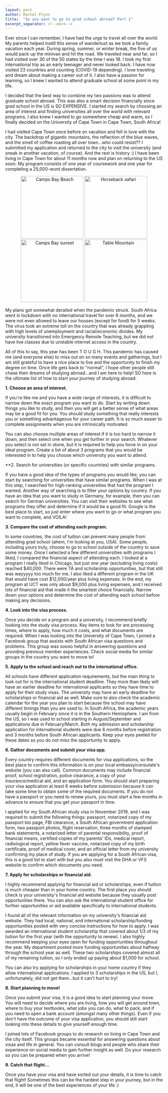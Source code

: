 ```yaml
---
layout: post
author: Rachel Flynn
title:  "So you want to go to grad school abroad? Part 1" 
excerpt_separator: <!--more-->
---
```


Ever since I can remember, I have had the urge to travel all over the world. My parents helped instill this sense of wanderlust as we took a family vacation each year. During spring, summer, or winter break, the five of us would pack up the minivan and hit the road. We traveled near and far, so I had visited over 30 of the 50 states by the time I was 18. I took my first international trip as an early teenager and never looked back. I have now visited 23 countries and counting (COVID-19 depending). I love traveling and dream about making a career out of it. I also have a passion for learning, so I knew I wanted to attend graduate school at some point in my life. 

I decided that the best way to combine my two passions was to attend graduate school abroad. This was also a smart decision financially since grad school in the US is SO EXPENSIVE. I started my search by choosing an area of interest and finding universities all over the world with relevant programs. I also knew I wanted to go somewhere cheap and warm, so I finally decided on the University of Cape Town in Cape Town, South Africa! 

I had visited Cape Town once before on vacation and fell in love with the city. The backdrop of gigantic mountains, the reflection of the blue waves, and the smell of coffee roasting all over town...who could resist?? I submitted my application and returned to the city to visit the university (and sneak in another vacation, of course). And the rest is history :) I have been living in Cape Town for about 11 months now and plan on returning to the US soon. My program consists of one year of coursework and one year for completing a 25,000-word dissertation. 

<p align="center">
  <img src="https://user-images.githubusercontent.com/71097494/101783901-7f343280-3b03-11eb-8c33-324c03b558cd.JPG" alt="Camps Bay Beach" width="200" />
  <img src="https://user-images.githubusercontent.com/71097494/101786242-5fead480-3b06-11eb-9e67-f864a184da17.JPG" alt="Horseback safari" width="200" /> 
  <img src="https://user-images.githubusercontent.com/71097494/101784376-1ac5a300-3b04-11eb-989e-f5de5240ecc4.JPG" alt="Camps Bay sunset" width="200" />
  <img src="https://user-images.githubusercontent.com/71097494/101786696-e69fb180-3b06-11eb-9560-457f16ba150d.JPG" alt="Table Mountain" width="200" />
</p>

My plans got somewhat derailed when the pandemic struck. South Africa went in lockdown with no international travel for over 6 months, and we were not even allowed to leave our houses (except for food) for 5 weeks. The virus took an extreme toll on the country that was already grappling with high levels of unemployment and racial/economic divides. My university transitioned into Emergency Remote Teaching, but we did not have live classes due to unstable internet access in the country. 

All of this to say, this year has been T O U G H. This pandemic has caused me (and everyone else) to miss out on so many events and gatherings, but I am still grateful to have a nice place to live and the opportunity to finish my degree on time. Once life gets back to "normal", I hope other people still chase their dreams of studying abroad...and I am here to help! SO here is the ultimate list of how to start your journey of studying abroad: 

**1. Choose an area of interest.** 

If you're like me and you have a wide range of interests, it is difficult to narrow down the exact program you want to do. Start by writing down things you like to study, and then you will get a better sense of what areas may be a good fit for you. You should study something that really interests you or something advantageous for your career path. It is so much easier to complete assignments when you are intrinsically motivated. 

You can also choose multiple areas of interest if it is too hard to narrow it down, and then select one when you get further in your search. Whatever you select is not set in stone, but it is required to help you hone in on your ideal program. Create a list of about 3 programs that you would be interested in to help you choose which university you want to attend. 

**2. Search for universities (or specific countries) with similar programs. 

If you have a good idea of the types of programs you would like, you can start by searching for universities that have similar programs. When I was at this step, I searched for high-ranking universities that had the program I wanted. Another way of searching is to filter your options by country. If you have an idea that you want to study in Germany, for example, then you can search for German universities. You can visit their websites to see what programs they offer and determine if it would be a good fit. Google is the best place to start, so just enter where you want to go or what program you want to complete, and VOILA! 

**3. Compare the cost of attending each program.** 

In some countries, the cost of tuition can prevent many people from attending grad school (ahem, I'm looking at you, USA). Some people, including yours truly, choose to go to school outside of the country to save some money. Once I selected a few different universities with programs I liked, I compared the financial aspect of attending each. I looked at a program I really liked in Chicago, but just one year (excluding living costs) reached $40,000. There were TA and scholarship opportunities, but that still was wayyyyy too much for me. I also liked a different program in the UK that would have cost $12,000/year plus living expenses. In the end, my program at UCT was only about $9,000 plus living expenses, and I received lots of financial aid that made it the smartest choice financially. Narrow down your options and determine the cost of attending each school before making any decisions. 

**4. Look into the visa process.** 

Once you decide on a program and a university, I recommend briefly looking into the study visa process. Key items to look for are processing times, where to apply, how much it costs, and what documents are required. When I was looking into the University of Cape Town, I joined a Facebook group that assists with South African visa questions and problems. This group was soooo helpful in answering questions and providing previous member experiences. Check social media for similar groups in the country you want to move to! 

**5. Apply to the school and reach out to the international office.**

All schools have different application requirements, but the main thing to look out for is the international student deadline. They more than likely will have an earlier deadline for international applicants so they have time to apply for their study visas. The university may have an early deadline for scholarships or financial aid as well. Make sure to also check the academic calendar for the year you plan to start because the school may have different timings than you are used to. In South Africa, the academic years usually begin in February since it is in the Southern Hemisphere. I am from the US, so I was used to school starting in August/September and applications due in February/March. Both my admission and scholarship application for international students were due 6 months before registration and 3 months before South African applicants. Keep your eyes peeled for these dates so you do not miss the opportunity to apply. 

**6. Gather documents and submit your visa app.** 

Every country requires different documents for visa applications, so the best place to confirm this information is on your local embassy/consulate's website (you can also call). Common documents may include financial proof, school registration, police clearance, a copy of your insurance/medical aid, and an application form. You should start preparing your visa application at least 6 weeks before submission because it can take some time to obtain some of the required documents. If you do not have a passport or you need to renew yours, you must start a few months in advance to ensure that you get your passport in time. 

I applied for my South African study visa in November 2019, and I was required to submit the following things: passport, notarized copy of my passport bio page, FBI clearance, a South African government application form, two passport photos, flight reservation, three months of stamped bank statements, a notarized letter of parental responsibility, proof of financial means, certified copies of my parents' IDs, medical report, radiological report, yellow fever vaccine, notarized copy of my birth certificate, proof of medical cover, and an official letter from my university confirming my place of study. If you are applying for a South African visa, this is a good list to start with but you also must visit the DHA or VFS website to confirm which documents you need.  

**7. Apply for scholarships or financial aid.**

I highly recommend applying for financial aid or scholarships, even if tuition is much cheaper than in your home country. The first place you should check is your university's financial aid website because they usually post opportunities there. You can also ask the international student office for further opportunities or aid available specifically to international students.  

I found all of the relevant information on my university's financial aid website. They had local, national, and international scholarship/funding opportunities posted with very concise instructions for how to apply. I was awarded an international student scholarship that covered about 1/3 of my tuition for the first year (with the opportunity to renew). I also highly recommend keeping your eyes open for funding opportunities throughout the year. My department posted more funding opportunities about halfway through the school year as well. These two scholarships covered almost all of my remaining tuition, so I only ended up paying about $1,000 for school. 

You can also try applying for scholarships in your home country if they allow international applications. I applied to 3 scholarships in the US, but I, unfortunately, did not get them...but it can't hurt to try! 

**8. Start planning to move!** 

Once you submit your visa, it is a good idea to start planning your move. You will need to decide where you are living, how you will get around town, where to buy your textbooks, what jobs you can do, what to pack, and if you need to open a bank account (amongst many other things). Even if you don't have the outcome of your visa application, you should still start looking into these details to give yourself enough time.  

I joined lots of Facebook groups to do research on living in Cape Town and the city itself. This groups became essential for answering questions about visas and life in general. You can consult blogs and people who share their experience on social media to gain further insight as well. Do your research so you can be prepared when you arrive!  

**9. Catch that flight...** 

Once you have your visa and have sorted out your details, it is time to catch that flight! Sometimes this can be the hardest step in your journey, but in the end, it will be one of the best experiences of your life :) 
